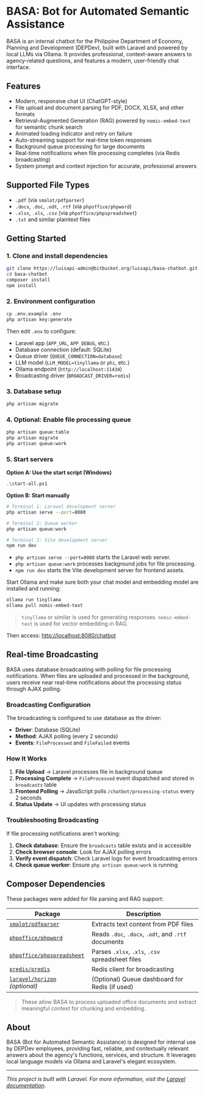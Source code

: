# BASA: Bot for Automated Semantic Assistance

BASA is an internal chatbot for the Philippine Department of Economy, Planning and Development (DEPDev), built with Laravel and powered by local LLMs via Ollama. It provides professional, context-aware answers to agency-related questions, and features a modern, user-friendly chat interface.

## Features
- Modern, responsive chat UI (ChatGPT-style)
- File upload and document parsing for PDF, DOCX, XLSX, and other formats
- Retrieval-Augmented Generation (RAG) powered by `nomic-embed-text` for semantic chunk search
- Animated loading indicator and retry on failure
- Auto-streaming support for real-time token responses
- Background queue processing for large documents
- Real-time notifications when file processing completes (via Redis broadcasting)
- System prompt and context injection for accurate, professional answers

## Supported File Types
- `.pdf` (via `smalot/pdfparser`)
- `.docx`, `.doc`, `.odt`, `.rtf` (via `phpoffice/phpword`)
- `.xlsx`, `.xls`, `.csv` (via `phpoffice/phpspreadsheet`)
- `.txt` and similar plaintext files

## Getting Started

### 1. Clone and install dependencies
```sh
git clone https://luisapi-admin@bitbucket.org/luisapi/basa-chatbot.git
cd basa-chatbot
composer install
npm install
```

### 2. Environment configuration

```sh
cp .env.example .env
php artisan key:generate
```

Then edit `.env` to configure:

* Laravel app (`APP_URL`, `APP_DEBUG`, etc.)
* Database connection (default: SQLite)
* Queue driver (`QUEUE_CONNECTION=database`)
* LLM model (`LLM_MODEL=tinyllama` or `phi`, etc.)
* Ollama endpoint (`http://localhost:11434`)
* Broadcasting driver (`BROADCAST_DRIVER=redis`)

### 3. Database setup

```sh
php artisan migrate
```

### 4. Optional: Enable file processing queue

```sh
php artisan queue:table
php artisan migrate
php artisan queue:work
```

### 5. Start servers

**Option A: Use the start script (Windows)**
```sh
.\start-all.ps1
```

**Option B: Start manually**
```sh
# Terminal 1: Laravel development server
php artisan serve --port=8080

# Terminal 2: Queue worker
php artisan queue:work

# Terminal 3: Vite development server
npm run dev
```

- `php artisan serve --port=8080` starts the Laravel web server.
- `php artisan queue:work` processes background jobs for file processing.
- `npm run dev` starts the Vite development server for frontend assets.

Start Ollama and make sure both your chat model and embedding model are installed and running:

```sh
ollama run tinyllama
ollama pull nomic-embed-text
```

> `tinyllama` or similar is used for generating responses.
> `nomic-embed-text` is used for vector embedding in RAG.

Then access: [http://localhost:8080/chatbot](http://localhost:8080/chatbot)

## Real-time Broadcasting

BASA uses database broadcasting with polling for file processing notifications. When files are uploaded and processed in the background, users receive near real-time notifications about the processing status through AJAX polling.

### Broadcasting Configuration

The broadcasting is configured to use database as the driver:
- **Driver**: Database (SQLite)
- **Method**: AJAX polling (every 2 seconds)
- **Events**: `FileProcessed` and `FileFailed` events

### How It Works

1. **File Upload** → Laravel processes file in background queue
2. **Processing Complete** → `FileProcessed` event dispatched and stored in `broadcasts` table
3. **Frontend Polling** → JavaScript polls `/chatbot/processing-status` every 2 seconds
4. **Status Update** → UI updates with processing status

### Troubleshooting Broadcasting

If file processing notifications aren't working:

1. **Check database**: Ensure the `broadcasts` table exists and is accessible
2. **Check browser console**: Look for AJAX polling errors
3. **Verify event dispatch**: Check Laravel logs for event broadcasting errors
4. **Check queue worker**: Ensure `php artisan queue:work` is running

## Composer Dependencies

These packages were added for file parsing and RAG support:

| Package                                                                   | Description                                         |
| ------------------------------------------------------------------------- | --------------------------------------------------- |
| [`smalot/pdfparser`](https://github.com/smalot/pdfparser)                 | Extracts text content from PDF files                |
| [`phpoffice/phpword`](https://github.com/PHPOffice/PHPWord)               | Reads `.doc`, `.docx`, `.odt`, and `.rtf` documents |
| [`phpoffice/phpspreadsheet`](https://github.com/PHPOffice/PhpSpreadsheet) | Parses `.xlsx`, `.xls`, `.csv` spreadsheet files    |
| [`predis/predis`](https://github.com/predis/predis)                       | Redis client for broadcasting                       |
| [`laravel/horizon`](https://laravel.com/docs/horizon) *(optional)*        | (Optional) Queue dashboard for Redis (if used)      |

> These allow BASA to process uploaded office documents and extract meaningful context for chunking and embedding.

## About

BASA (Bot for Automated Semantic Assistance) is designed for internal use by DEPDev employees, providing fast, reliable, and contextually relevant answers about the agency's functions, services, and structure. It leverages local language models via Ollama and Laravel's elegant ecosystem.

---

*This project is built with Laravel. For more information, visit the [Laravel documentation](https://laravel.com/docs).*